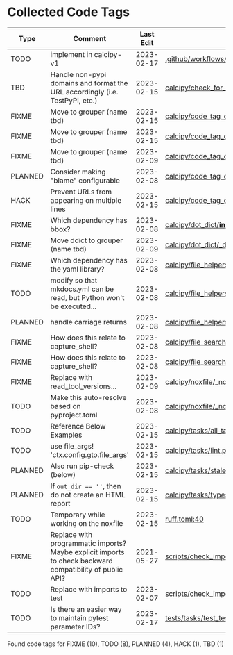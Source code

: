 # Collected Code Tags

| Type    | Comment                                                                                                  | Last Edit   | Source File                                                                                                                                                                                                                |
|---------|----------------------------------------------------------------------------------------------------------|-------------|----------------------------------------------------------------------------------------------------------------------------------------------------------------------------------------------------------------------------|
| TODO    | implement in calcipy-v1                                                                                  | 2023-02-17  | [.github/workflows/update_docs.yml:36](https://github.com/KyleKing/calcipy/blame/725f084f7e05dc48411c0f36cc10d0e85cad8db2/.github/workflows/update_docs.yml#L36)                                                           |
| TBD     | Handle non-pypi domains and format the URL accordingly (i.e. TestPyPi, etc.)                             | 2023-02-15  | [calcipy/check_for_stale_packages/_check_for_stale_packages.py:176](https://github.com/KyleKing/calcipy/blame/a77ee851ac5c6631b011e8a3239b804e1290eba6/calcipy/check_for_stale_packages/_check_for_stale_packages.py#L176) |
| FIXME   | Move to grouper (name tbd)                                                                               | 2023-02-15  | [calcipy/code_tag_collector/_collector.py:16](https://github.com/KyleKing/calcipy/blame/a83f1a1bd3ba53e75c1df7acaf4a007645d14705/calcipy/code_tag_collector/_collector.py#L16)                                             |
| FIXME   | Move to grouper (name tbd)                                                                               | 2023-02-15  | [calcipy/code_tag_collector/_collector.py:17](https://github.com/KyleKing/calcipy/blame/a83f1a1bd3ba53e75c1df7acaf4a007645d14705/calcipy/code_tag_collector/_collector.py#L17)                                             |
| FIXME   | Move to grouper (name tbd)                                                                               | 2023-02-09  | [calcipy/code_tag_collector/_collector.py:20](https://github.com/KyleKing/calcipy/blame/d8711105a1240df7eafd737834af9f5928474fbe/calcipy/code_tag_collector/_collector.py#L16)                                             |
| PLANNED | Consider making "blame" configurable                                                                     | 2023-02-08  | [calcipy/code_tag_collector/_collector.py:195](https://github.com/KyleKing/calcipy/blame/36798d3196b2e161c1c9085f2536f77f12c7ed23/calcipy/code_tag_collector/_collector.py#L193)                                           |
| HACK    | Prevent URLs from appearing on multiple lines                                                            | 2023-02-15  | [calcipy/code_tag_collector/_collector.py:232](https://github.com/KyleKing/calcipy/blame/f33a80e423c18b742d2b8c3fb73e2481e66d4afe/calcipy/code_tag_collector/_collector.py#L230)                                           |
| FIXME   | Which dependency has bbox?                                                                               | 2023-02-08  | [calcipy/dot_dict/__init__.py:4](https://github.com/KyleKing/calcipy/blame/36798d3196b2e161c1c9085f2536f77f12c7ed23/calcipy/dot_dict/__init__.py#L4)                                                                       |
| FIXME   | Move ddict to grouper (name tbd)                                                                         | 2023-02-09  | [calcipy/dot_dict/_dot_dict.py:3](https://github.com/KyleKing/calcipy/blame/d8711105a1240df7eafd737834af9f5928474fbe/calcipy/dot_dict/_dot_dict.py#L3)                                                                     |
| FIXME   | Which dependency has the yaml library?                                                                   | 2023-02-08  | [calcipy/file_helpers.py:97](https://github.com/KyleKing/calcipy/blame/36798d3196b2e161c1c9085f2536f77f12c7ed23/calcipy/file_helpers.py#L95)                                                                               |
| TODO    | modify so that mkdocs.yml can be read, but Python won't be executed...                                   | 2023-02-08  | [calcipy/file_helpers.py:100](https://github.com/KyleKing/calcipy/blame/36798d3196b2e161c1c9085f2536f77f12c7ed23/calcipy/file_helpers.py#L98)                                                                              |
| PLANNED | handle carriage returns                                                                                  | 2023-02-08  | [calcipy/file_helpers.py:167](https://github.com/KyleKing/calcipy/blame/36798d3196b2e161c1c9085f2536f77f12c7ed23/calcipy/file_helpers.py#L165)                                                                             |
| FIXME   | How does this relate to capture_shell?                                                                   | 2023-02-08  | [calcipy/file_search.py:8](https://github.com/KyleKing/calcipy/blame/36798d3196b2e161c1c9085f2536f77f12c7ed23/calcipy/file_search.py#L9)                                                                                   |
| FIXME   | How does this relate to capture_shell?                                                                   | 2023-02-08  | [calcipy/file_search.py:9](https://github.com/KyleKing/calcipy/blame/36798d3196b2e161c1c9085f2536f77f12c7ed23/calcipy/file_search.py#L10)                                                                                  |
| FIXME   | Replace with read_tool_versions...                                                                       | 2023-02-09  | [calcipy/noxfile/_noxfile.py:62](https://github.com/KyleKing/calcipy/blame/0dbf841e8dfba879a9f285dc62d56ee9531c5d59/calcipy/dev/noxfile/_noxfile.py#L68)                                                                   |
| TODO    | Make this auto-resolve based on pyproject.toml                                                           | 2023-02-08  | [calcipy/noxfile/_noxfile.py:69](https://github.com/KyleKing/calcipy/blame/36798d3196b2e161c1c9085f2536f77f12c7ed23/calcipy/dev/noxfile/_noxfile.py#L68)                                                                   |
| TODO    | Reference Below Examples                                                                                 | 2023-02-15  | [calcipy/tasks/all_tasks.py:49](https://github.com/KyleKing/calcipy/blame/a0ec22ba459195db0c71e1aff12c7aa9caba6b43/calcipy/tasks/all_tasks.py#L17)                                                                         |
| TODO    | use file_args! 'ctx.config.gto.file_args'                                                                | 2023-02-15  | [calcipy/tasks/lint.py:34](https://github.com/KyleKing/calcipy/blame/6e4cb15bd1cdff319a384ef1ef1953bc1bfd41e0/calcipy/tasks/lint.py#L37)                                                                                   |
| PLANNED | Also run pip-check (below)                                                                               | 2023-02-15  | [calcipy/tasks/stale.py:23](https://github.com/KyleKing/calcipy/blame/a77ee851ac5c6631b011e8a3239b804e1290eba6/calcipy/tasks/stale.py#L34)                                                                                 |
| PLANNED | If `out_dir == ''`, then do not create an HTML report                                                    | 2023-02-15  | [calcipy/tasks/types.py:44](https://github.com/KyleKing/calcipy/blame/a0ec22ba459195db0c71e1aff12c7aa9caba6b43/calcipy/tasks/types.py#L51)                                                                                 |
| TODO    | Temporary while working on the noxfile                                                                   | 2023-02-15  | [ruff.toml:40](https://github.com/KyleKing/calcipy/blame/6e4cb15bd1cdff319a384ef1ef1953bc1bfd41e0/ruff.toml#L38)                                                                                                           |
| FIXME   | Replace with programmatic imports? Maybe explicit imports to check backward compatibility of public API? | 2021-05-27  | [scripts/check_imports.py:7](https://github.com/KyleKing/calcipy/blame/ac4e3e2887a77953237e498b9d1fba750be49c7e/scripts/check_imports.py#L7)                                                                               |
| TODO    | Replace with imports to test                                                                             | 2023-02-07  | [scripts/check_imports.py:14](https://github.com/KyleKing/calcipy/blame/4187206c32b51e70f073c704305e798165631c74/scripts/check_imports.py#L14)                                                                             |
| TODO    | Is there an easier way to maintain pytest parameter IDs?                                                 | 2023-02-17  | [tests/tasks/test_test.py:11](https://github.com/KyleKing/calcipy/blame/785b9d1c3afda6fc5a2e46f2bc7d41ed2614da09/tests/tasks/test_test.py#L11)                                                                             |

Found code tags for FIXME (10), TODO (8), PLANNED (4), HACK (1), TBD (1)

<!-- calcipy:skip_tags -->
